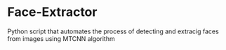 # Face-Extractor
Python script that automates the process of detecting and extracig faces from images using MTCNN algorithm
